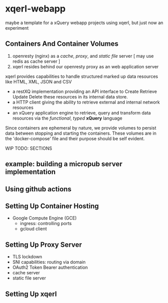 # xqerl-webapp
maybe a template for a xQuery webapp projects using xqerl, but just now an experiment

## Containers And Container Volumes

1. openresty (nginx) as a *cache*, *proxy*, and *static file* server  [ may use redis as cache server ]
2. xqerl resides behind our openresty proxy as an web application server

xqerl provides capabilities to handle structured marked up data resources like HTML, XML, JSON and CSV
 - a restXQ implementation providing an API interface to Create Retrieve Update Delete these resources in its internal data store.
 - a HTTP client giving the ability to retrieve external and internal network resources 
 - an xQuery application engine to retrieve, query and transform data resources via the *functional*, *typed* **xQuery** language

Since containers are ephemeral by nature, 
we provide volumes to persist data between stopping and starting the containers.
These volumes are in the 'docker-compose' file and their purpose should be self evident.


WIP TODO: SECTIONS

## example: building a micropub server implementation 

## Using github actions


## Setting Up Container Hosting 

- Google Compute Engine (GCE)
  - ingress: controlling ports
  - gcloud client

## Setting Up Proxy Server
  - TLS lockdown 
  - SNI capabilities: routing via domain
  - OAuth2 Token Bearer authentication
  - cache server
  - static file server


## Setting Up xqerl 







